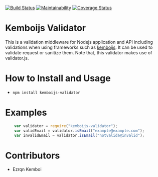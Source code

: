 [![Build Status](https://travis-ci.org/kemboijs/kemboijs-validator.svg?branch=master)](https://travis-ci.org/kemboijs/kemboijs-validator)
[![Maintainability](https://api.codeclimate.com/v1/badges/f527634ef1f39b791153/maintainability)](https://codeclimate.com/github/kemboijs/kemboijs-validator/maintainability)
[![Coverage Status](https://coveralls.io/repos/github/kemboijs/kemboijs-validator/badge.svg?branch=master)](https://coveralls.io/github/kemboijs/kemboijs-validator?branch=master)

# Kemboijs Validator

This is a validation middleware for Nodejs application and API including validations when using frameworks such as [kemboijs](https://kemboijs.github.io/kemboijs.org). It can be used to validate request or sanitize them. Note that, this validator makes use of validator.js.

# How to Install and Usage 

- `npm install kemboijs-validator`

# Examples 

```javascript 
    var validator = require("kemboijs-validator");
    var validEmail = validator.isEmail("example@example.com");
    var invalidEmail = validator.isEmail("notvalida@invalid");
```

# Contributors

- Ezrqn Kemboi
